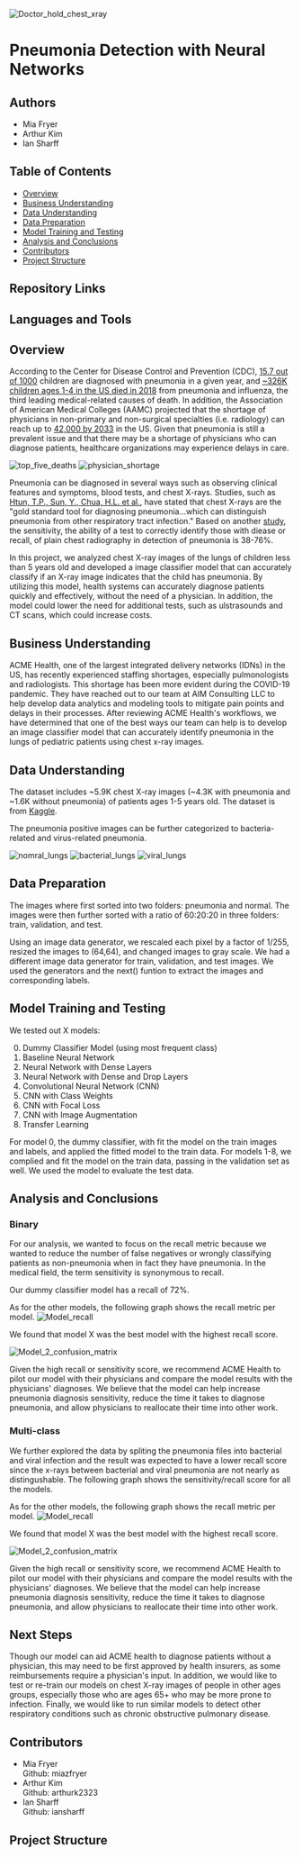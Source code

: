 ![Doctor_hold_chest_xray](./images/chest-x-ray.jpeg)
# Pneumonia Detection with Neural Networks

## Authors
* Mia Fryer
* Arthur Kim
* Ian Sharff

## Table of Contents
* [Overview](#overview)
* [Business Understanding](#business-understanding)
* [Data Understanding](#data-understanding)
* [Data Preparation](#data-preparation)
* [Model Training and Testing](#model-training-and-testing)
* [Analysis and Conclusions](#analysis-and-conclusions)
* [Contributors](#contributors)
* [Project Structure](#project-structure)

## Repository Links

## Languages and Tools

## Overview
According to the Center for Disease Control and Prevention (CDC), [15.7 out of 1000](https://www.cdc.gov/media/releases/2015/p0225-pneumonia-hospitalizations.html) children are diagnosed with pneumonia in a given year, and [~326K children ages 1-4 in the US died in 2018](https://www.cdc.gov/nchs/data/hus/2019/007-508.pdf) from pneumonia and influenza, the third leading medical-related causes of death. In addition, the Association of American Medical Colleges (AAMC) projected that the shortage of physicians in non-primary and non-surgical specialties (i.e. radiology) can reach up to [42,000 by 2033](https://www.aamc.org/news-insights/press-releases/new-aamc-report-confirms-growing-physician-shortage) in the US. Given that pneumonia is still a prevalent issue and that there may be a shortage of physicians who can diagnose patients, healthcare organizations may experience delays in care.

![top_five_deaths](./images/Top_Five_Deaths.png)
![physician_shortage](./images/Physician_Shortage.png)

Pneumonia can be diagnosed in several ways such as observing clinical features and symptoms, blood tests, and chest X-rays. Studies, such as [Htun, T.P., Sun, Y., Chua, H.L. et al.](https://www.nature.com/articles/s41598-019-44145-y), have stated that chest X-rays are the "gold standard tool for diagnosing pneumonia...which can distinguish pneumonia from other respiratory tract infection." Based on another [study](https://www.ncbi.nlm.nih.gov/pmc/articles/PMC6377225/), the sensitivity, the ability of a test to correctly identify those with diease or recall, of plain chest radiography in detection of pneumonia is 38-76%.

In this project, we analyzed chest X-ray images of the lungs of children less than 5 years old and developed a image classifier model that can accurately classify if an X-ray image indicates that the child has pneumonia. By utilizing this model, health systems can accurately diagnose patients quickly and effectively, without the need of a physician. In addition, the model could lower the need for additional tests, such as ulstrasounds and CT scans, which could increase costs.

## Business Understanding
ACME Health, one of the largest integrated delivery networks (IDNs) in the US, has recently experienced staffing shortages, especially pulmonologists and radiologists. This shortage has been more evident during the COVID-19 pandemic. They have reached out to our team at AIM Consulting LLC to help develop data analytics and modeling tools to mitigate pain points and delays in their processes. After reviewing ACME Health's workflows, we have determined that one of the best ways our team can help is to develop an image classifier model that can accurately identify pneumonia in the lungs of pediatric patients using chest x-ray images.

## Data Understanding
The dataset includes ~5.9K chest X-ray images (~4.3K with pneumonia and ~1.6K without pneumonia) of patients ages 1-5 years old. The dataset is from [Kaggle](https://www.kaggle.com/paultimothymooney/chest-xray-pneumonia).

The pneumonia positive images can be further categorized to bacteria-related and virus-related pneumonia.

![nomral_lungs](./images/norm_samples.png)
![bacterial_lungs](./images/bac_samples.png)
![viral_lungs](./images/vir_samples.png)

## Data Preparation
The images where first sorted into two folders: pneumonia and normal. The images were then further sorted with a ratio of 60:20:20 in three folders: train, validation, and test. 

Using an image data generator, we rescaled each pixel by a factor of 1/255, resized the images to (64,64), and changed images to gray scale. We had a different image data generator for train, validation, and test images. We used the generators and the next() funtion to extract the images and corresponding labels. 

## Model Training and Testing
We tested out X models:

<ol start="0">
  <li> Dummy Classifier Model (using most frequent class)</li>
  <li>Baseline Neural Network</li>
  <li>Neural Network with Dense Layers</li>
  <li>Neural Network with Dense and Drop Layers</li>
  <li>Convolutional Neural Network (CNN)</li>
  <li>CNN with Class Weights</li>
  <li>CNN with Focal Loss</li>
  <li>CNN with Image Augmentation</li>
  <li>Transfer Learning</li>
</ol>

For model 0, the dummy classifier, with fit the model on the train images and labels, and applied the fitted model to the train data. For models 1-8, we complied and fit the model on the train data, passing in the validation set as well. We used the model to evaluate the test data.

## Analysis and Conclusions
### Binary
For our analysis, we wanted to focus on the recall metric because we wanted to reduce the number of false negatives or wrongly classifying patients as non-pneumonia when in fact they have pneumonia. In the medical field, the term sensitivity is synonymous to recall.

Our dummy classifier model has a recall of 72%.

As for the other models, the following graph shows the recall metric per model.
![Model_recall](./images/recall_barplot.png)

We found that model X was the best model with the highest recall score.

![Model_2_confusion_matrix](./images/confusion_matrices/cm_model2.png)

Given the high recall or sensitivity score, we recommend ACME Health to pilot our model with their physicians and compare the model results with the physicians' diagnoses. We believe that the model can help increase pneumonia diagnosis sensitivity, reduce the time it takes to diagnose pneumonia, and allow physicians to reallocate their time into other work. 

### Multi-class 
We further explored the data by spliting the pneumonia files into bacterial and viral infection and the result was expected to have a lower recall score since the x-rays between bacterial and viral pneumonia are not nearly as distingushable. The following graph shows the sensitivity/recall score for all the models. 


As for the other models, the following graph shows the recall metric per model.
![Model_recall](./images/Multi/recall.png)

We found that model X was the best model with the highest recall score.

![Model_2_confusion_matrix](./images/confusion_matrices/cm_model2.png)

Given the high recall or sensitivity score, we recommend ACME Health to pilot our model with their physicians and compare the model results with the physicians' diagnoses. We believe that the model can help increase pneumonia diagnosis sensitivity, reduce the time it takes to diagnose pneumonia, and allow physicians to reallocate their time into other work. 


## Next Steps
Though our model can aid ACME health to diagnose patients without a physician, this may need to be first approved by health insurers, as some reimbursements require a physician's input. In addition, we would like to test or re-train our models on chest X-ray images of people in other ages groups, especially those who are ages 65+ who may be more prone to infection. Finally, we would like to run similar models to detect other respiratory conditions such as chronic obstructive pulmonary disease.

## Contributors

- Mia Fryer <br>
    Github: miazfryer<br>
- Arthur Kim <br>
    Github: arthurk2323<br>
- Ian Sharff <br>
    Github: iansharff<br>
    
## Project Structure
